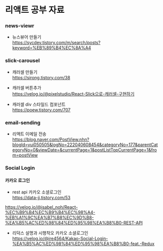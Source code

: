 # 리액트 공부 자료

### news-viewr
- 뉴스뷰어 만들기<br/>
https://sycdev.tistory.com/m/search/posts?keyword=%EB%89%B4%EC%8A%A4

### slick-carousel
- 캐러셀 만들기<br/>
https://sirong.tistory.com/38

- 캐러셀 버튼추가<br/>
https://velog.io/@pixelstudio/React-Slick으로-캐러셀-구현하기

- 캐러셀 div 스타일드 컴포넌트<br/>
https://poew.tistory.com/707

### email-sending
- 리액트 이메일 전송<br/>
https://blog.naver.com/PostView.nhn?blogId=yui050505&logNo=222040608454&categoryNo=177&parentCategoryNo=0&viewDate=&currentPage=1&postListTopCurrentPage=1&from=postView

### Social Login
#### 카카오 로그인
- rest api 카카오 소셜로그인<br/>
https://data-jj.tistory.com/53

https://velog.io/@isabel_noh/React-%EC%B9%B4%EC%B9%B4%EC%98%A4-%EB%A1%9C%EA%B7%B8%EC%9D%B8-%EA%B5%AC%ED%98%84%ED%95%98%EA%B8%B0-REST-API

- 리덕스 설명과 시행착오 카카오 소셜로그인<br/>
https://velog.io/@ire4564/Kakao-Social-Login-%EA%B5%AC%ED%98%84%ED%95%98%EA%B8%B0-feat.-Redux
